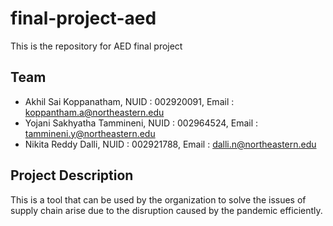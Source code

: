 # final-project-aed
This is the repository for AED final project

## Team

- Akhil Sai Koppanatham, NUID : 002920091, Email : koppantham.a@northeastern.edu
- Yojani Sakhyatha Tammineni, NUID : 002964524, Email : tammineni.y@northeastern.edu
- Nikita Reddy Dalli, NUID : 002921788, Email : dalli.n@northeastern.edu

## Project Description

This is a tool that can be used by the organization to solve the issues of supply chain arise due to the disruption caused by the pandemic efficiently.
